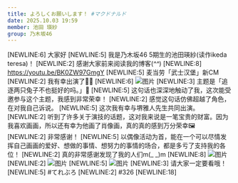 ```yaml
---
title: よろしくお願いします！ #マクドナルド
date: 2025.10.03 19:59
member: 池田 瑛紗
group: 乃木坂46
---
```


[NEWLINE:6]
大家好
[NEWLINE:5]
我是乃木坂46 5期生的池田瑛紗(读作ikeda teresa)！
[NEWLINE:2]
感谢大家前来阅读我的博客(*^^*)
[NEWLINE:8]
https://youtu.be/BK0ZW97GmgY
[NEWLINE:5]
麦当劳「武士汉堡」新CM
[NEWLINE:2]
我有幸出演了🍟🍔
[NEWLINE:6]
![图片](https://www.nogizaka46.com/files/46/diary/n46/MEMBER/moblog/202510/mobSwEutj.png)
[NEWLINE:3]
主题是「追逐两只兔子不也挺好的吗。」🐰
[NEWLINE:5]
这句话也深深地触动了我，这次能受邀参与这个主题，我感到非常荣幸！
[NEWLINE:2]
感觉这句话仿佛超越了角色，在对我自己诉说。
[NEWLINE:5]
这次我有幸与堺雅人先生共同出演。
[NEWLINE:2]
听到了许多关于演技的话题，这对我来说是一笔宝贵的财富。因为我喜欢画画，所以还有幸为他画了肖像画，真的真的感到万分荣幸🖼
[NEWLINE:2]
非常感谢！
[NEWLINE:5]
以偶像活动为首，能在一个可以尽情发挥自己画画的爱好、想做的事情、想努力的事情的场合，都是多亏了支持我的各位！
[NEWLINE:2]
真的非常感谢发现了我的人们m(_ _)m
[NEWLINE:8]
![图片](https://www.nogizaka46.com/files/46/diary/n46/MEMBER/moblog/202510/mobp4kJ4t.png)
[NEWLINE:2]
![图片](https://www.nogizaka46.com/files/46/diary/n46/MEMBER/moblog/202510/mobYUyJ7Y.png)
[NEWLINE:5]
![图片](https://www.nogizaka46.com/files/46/diary/n46/MEMBER/moblog/202510/mobqAssfy.jpg)
[NEWLINE:3]
请大家一定要看哦！
[NEWLINE:5]
#てれぶろ
[NEWLINE:2]
#326
[NEWLINE:18]
